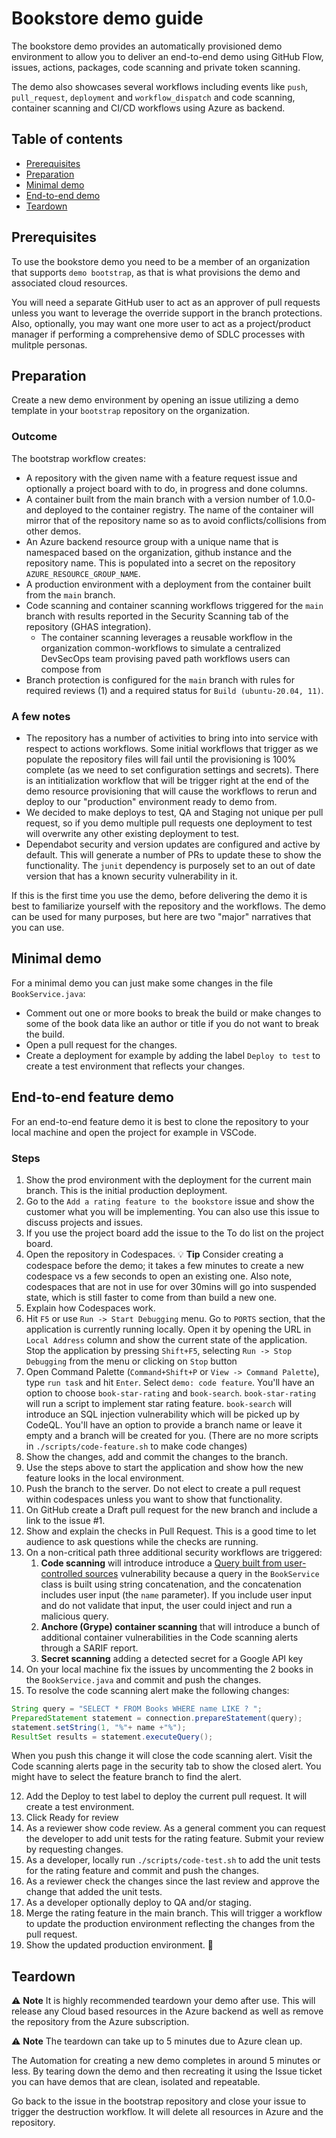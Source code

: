 # Bookstore demo guide

The bookstore demo provides an automatically provisioned demo environment to allow you to deliver an end-to-end demo using GitHub Flow, issues, actions, packages, code scanning and private token scanning.

The demo also showcases several workflows including events like `push`, `pull_request`, `deployment` and `workflow_dispatch` and code scanning, container scanning and CI/CD workflows using Azure as backend. 


## Table of contents 

- [Prerequisites](#prerequisites)
- [Preparation](#preparation)
- [Minimal demo](#minimal-demo)
- [End-to-end demo](#end-to-end-feature-demo)
- [Teardown](#teardown)

## Prerequisites

To use the bookstore demo you need to be a member of an organization that supports `demo bootstrap`, as that is what provisions the demo and associated cloud resources.

You will need a separate GitHub user to act as an approver of pull requests unless you want to leverage the override support in the branch protections.
Also, optionally, you may want one more user to act as a project/product manager if performing a comprehensive demo of SDLC processes with mulitple personas.


## Preparation

Create a new demo environment by opening an issue utilizing a demo template in your `bootstrap` repository on the organization.

### Outcome

The bootstrap workflow creates:

- A repository with the given name with a feature request issue and optionally a project board with to do, in progress and done columns.
- A container built from the main branch with a version number of 1.0.0-<sha> and deployed to the container registry. The name of the container will mirror that of the repository name so as to avoid conflicts/collisions from other demos.
- An Azure backend resource group with a unique name that is namespaced based on the organization, github instance and the repository name. This is populated into a secret on the repository `AZURE_RESOURCE_GROUP_NAME`.
- A production environment with a deployment from the container built from the `main` branch.
- Code scanning and container scanning workflows triggered for the `main` branch with results reported in the Security Scanning tab of the repository (GHAS integration).
  - The container scanning leverages a reusable workflow in the organization common-workflows to simulate a centralized DevSecOps team provising paved path workflows users can compose from 
- Branch protection is configured for the `main` branch with rules for required reviews (1) and a required status for `Build (ubuntu-20.04, 11)`.

### A few notes

- The repository has a number of activities to bring into into service with respect to actions workflows. Some initial workflows that trigger as we populate the repository files will fail until the provisioning is 100% complete (as we need to set configuration settings and secrets). There is an intitialization workflow that will be trigger right at the end of the demo resource provisioning that will cause the workflows to rerun and deploy to our "production" environment ready to demo from. 
- We decided to make deploys to test, QA and Staging not unique per pull request, so if you demo multiple pull requests one deployment to test will overwrite any other existing deployment to test.
- Dependabot security and version updates are configured and active by default. This will generate a number of PRs to update these to show the functionality. The `junit` dependency is purposely set to an out of date version that has a known security vulnerability in it.

If this is the first time you use the demo, before delivering the demo it is best to familiarize yourself with the repository and the workflows. The demo can be used for many purposes, but here are two "major" narratives that you can use.

## Minimal demo

For a minimal demo you can just make some changes in the file `BookService.java`: 

- Comment out one or more books to break the build or make changes to some of the book data like an author or title if you do not want to break the build.
- Open a pull request for the changes.
- Create a deployment for example by adding the label `Deploy to test` to create a test environment that reflects your changes.

## End-to-end feature demo 

For an end-to-end feature demo it is best to clone the repository to your local machine and open the project for example in VSCode.

### Steps

1. Show the prod environment with the deployment for the current main branch. This is the initial production deployment.
2. Go to the `Add a rating feature to the bookstore` issue and show the customer what you will be implementing. You can also use this issue to discuss projects and issues.
3. If you use the project board add the issue to the To do list on the project board.
4. Open the repository in Codespaces. :bulb: **Tip** Consider creating a codespace before the demo; it takes a few minutes to create a new codespace vs a few seconds to open an existing one. Also note, codespaces that are not in use for over 30mins will go into suspended state, which is still faster to come from than build a new one.
5. Explain how Codespaces work.
6. Hit `F5` or use `Run -> Start Debugging` menu. Go to `PORTS` section, that the application is currently running locally. Open it by opening the URL in `Local Address` column and show the current state of the application. Stop the application by pressing `Shift+F5`, selecting `Run -> Stop Debugging` from the menu or clicking on `Stop` button
7. Open Command Palette (`Command+Shift+P` or `View -> Command Palette`), type `run task` and hit `Enter`. Select `demo: code feature`. You'll have an option to choose `book-star-rating` and `book-search`. `book-star-rating` will run a script to implement star rating feature. `book-search` will introduce an SQL injection vulnerability which will be picked up by CodeQL. You'll have an option to provide a branch name or leave it empty and a branch will be created for you. (There are no more scripts in `./scripts/code-feature.sh` to make code changes)
8. Show the changes, add and commit the changes to the branch.
9. Use the steps above to start the application and show how the new feature looks in the local environment.
9. Push the branch to the server. Do not elect to create a pull request within codespaces unless you want to show that functionality.
10. On GitHub create a Draft pull request for the new branch and include a link to the issue #1.
11. Show and explain the checks in Pull Request. This is a good time to let audience to ask questions while the checks are running.   
9. On a non-critical path three additional security workflows are triggered:
    1. **Code scanning** will introduce introduce a [Query built from user-controlled sources](https://help.semmle.com/wiki/display/JAVA/Query+built+from+user-controlled+sources) vulnerability because a query in the `BookService` class is built using string concatenation, and the concatenation includes user input (the `name` parameter). If you include user input and do not validate that input, the user could inject and run a malicious query.
    1. **Anchore (Grype) container scanning** that will introduce a bunch of additional container vulnerabilities in the Code scanning alerts through a SARIF report.
    1. **Secret scanning** adding a detected secret for a Google API key
10. On your local machine fix the issues by uncommenting the 2 books in the `BookService.java` and commit and push the changes.
11. To resolve the code scanning alert make the following changes:

```java
String query = "SELECT * FROM Books WHERE name LIKE ? ";
PreparedStatement statement = connection.prepareStatement(query);
statement.setString(1, "%"+ name +"%");
ResultSet results = statement.executeQuery();
```

When you push this change it will close the code scanning alert. Visit the Code scanning alerts page in the security tab to show the closed alert. You might have to select the feature branch to find the alert.

12. Add the Deploy to test label to deploy the current pull request. It will create a test environment.
13. Click Ready for review
14. As a reviewer show code review. As a general comment you can request the developer to add unit tests for the rating feature. Submit your review by requesting changes.
15. As a developer, locally run `./scripts/code-test.sh` to add the unit tests for the rating feature and commit and push the changes.
16. As a reviewer check the changes since the last review and approve the change that added the unit tests.
17. As a developer optionally deploy to QA and/or staging.
18. Merge the rating feature in the main branch. This will trigger a workflow to update the production environment reflecting the changes from the pull request.
19. Show the updated production environment. :checkered_flag:

## Teardown

:warning: **Note** It is highly recommended teardown your demo after use. This will release any Cloud based resources in the Azure backend as well as remove the repository from the Azure subscription.

:warning: **Note**  The teardown can take up to 5 minutes due to Azure clean up.

The Automation for creating a new demo completes in around 5 minutes or less. By tearing down the demo and then recreating it using the Issue ticket you can have demos that are clean, isolated and repeatable.

Go back to the issue in the bootstrap repository and close your issue to trigger the destruction workflow. It will delete all resources in Azure and the repository.
